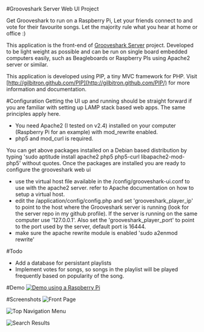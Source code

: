 #Grooveshark Server Web UI Project

Get Grooveshark to run on a Raspberry Pi, Let your friends connect to and vote for their favourite songs.
Let the majority rule what you hear at home or office :)

This application is the front-end of [Grooveshark Server](https://github.com/purinda/grooveshark-server) project.
Developed to be light weight as possible and can be run on single board embedded computers easily, such as Beagleboards or Raspberry PIs using Apache2 server or similar.

This application is developed using PIP, a tiny MVC framework for PHP.
Visit [http://gilbitron.github.com/PIP](http://gilbitron.github.com/PIP/) for more information and documentation.

#Configuration
Getting the UI up and running should be straight forward if you are familiar with setting up LAMP stack based web apps.
The same principles apply here.

 - You need Apache2 (I tested on v2.4) installed on your computer (Raspberry Pi for an example) with mod_rewrite enabled.
 - php5 and mod_curl is required.

You can get above packages installed on a Debian based distribution by typing 'sudo aptitude install apache2 php5 php5-curl libapache2-mod-php5' without quotes.
Once the packages are installed you are ready to configure the grooveshark web ui
 
 - use the virtual host file available in the /config/grooveshark-ui.conf to use with the apache2 server. refer to Apache documentation on how to setup a virtual host.
 - edit the /application/config/config.php and set 'grooveshark_player_ip' to point to the host where the Grooveshark server is running (look for the server repo in my github profile). If the server is running on the same computer use '127.0.0.1'.
 Also set the 'grooveshark_player_port' to point to the port used by the server, default port is 16444.
 - make sure the apache rewrite module is enabled 'sudo a2enmod rewrite'



#Todo
 - Add a database for persistant playlists
 - Implement votes for songs, so songs in the playlist will be played frequently based on popularity of the song.

#Demo
[![Demo using a Raspberry Pi](http://theredblacktree.files.wordpress.com/2013/12/screenshot-from-2013-12-09-002915.png)](https://www.youtube.com/watch?v=hrwOu0XkkJg)

#Screenshots
![Front Page](https://raw.github.com/purinda/grooveshark-webui/master/screenshots/frontpage.png)

![Top Navigation Menu](https://raw.github.com/purinda/grooveshark-webui/master/screenshots/navmenu.png)

![Search Results](https://raw.github.com/purinda/grooveshark-webui/master/screenshots/search_results.png)
